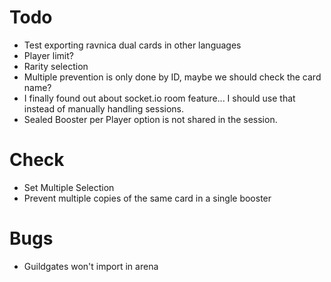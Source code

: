 # Todo
 * Test exporting ravnica dual cards in other languages
 * Player limit?
 * Rarity selection
 * Multiple prevention is only done by ID, maybe we should check the card name?
 * I finally found out about socket.io room feature... I should use that instead of manually handling sessions.
 * Sealed Booster per Player option is not shared in the session.
 
# Check
 * Set Multiple Selection
 * Prevent multiple copies of the same card in a single booster
 
# Bugs
 * Guildgates won't import in arena